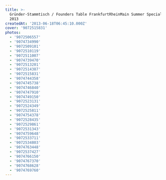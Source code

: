 ```yaml
---
title: >-
  Gründer-Stammtisch / Founders Table FrankfurtRheinMain Summer Special 17. Juni
  2013
createdAt: '2013-06-18T06:45:10.000Z'
cover: '9072515831'
photos:
  - '9072506557'
  - '9074734990'
  - '9072509101'
  - '9072510119'
  - '9072511007'
  - '9074739470'
  - '9072513201'
  - '9072514387'
  - '9072515831'
  - '9074744358'
  - '9074745738'
  - '9074746840'
  - '9074747910'
  - '9074749150'
  - '9072523131'
  - '9072524349'
  - '9072525811'
  - '9074754378'
  - '9072528435'
  - '9072529861'
  - '9072531343'
  - '9074759648'
  - '9072533711'
  - '9072534803'
  - '9074763448'
  - '9072537427'
  - '9074766150'
  - '9074767370'
  - '9074768628'
  - '9074769760'
---
```



